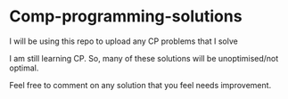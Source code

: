 # Comp-programming-solutions
I will be using this repo to upload any CP problems that I solve

I am still learning CP. So, many of these solutions will be unoptimised/not optimal.

Feel free to comment on any solution that you feel needs improvement.
